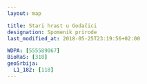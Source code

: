 ```yaml
---
layout: map

title: Stari hrast u Godačici
designation: Spomenik prirode
last_modified_at: 2018-05-25T23:19:56+02:00

WDPA: [555589067]
BioRaS: [318]
geoSrbija:
  L1_182: [118]
---
```

